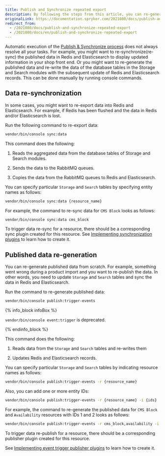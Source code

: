```yaml
---
title: Publish and Synchronize repeated export
description: By following the steps from this article, you can re-generate published data and re-write data of database tables in Storage and Search modules with subsequent update of Redis and Elasticsearch records
originalLink: https://documentation.spryker.com/2021080/docs/publish-and-synchronize-repeated-export
redirect_from:
  - /2021080/docs/publish-and-synchronize-repeated-export
  - /2021080/docs/en/publish-and-synchronize-repeated-export
---
```


Automatic execution of the [Publish & Synchronize process](https://documentation.spryker.com/docs/t-handling-data-publish-and-sync-scos) does not always resolve all your tasks. For example, you might want to re-synchronize(re-sync) the published data in Redis and Elasticsearch to display updated information in your shop front end. Or you might want to re-generate the published data and re-write the data of the database tables in the Storage and Search modules with the subsequent update of Redis and Elasticsearch records. This can be done manually by running console commands.

## Data re-synchronization


In some cases, you might want to re-export data into Redis and Elasticsearch. For example, if Redis has been flushed and the data in Redis and/or Elasticsearch is lost.

Run the following command to re-export data:

```bash
vendor/bin/console sync:data
```

This command does the following:

1.  Reads the aggregated data from the database tables of Storage and Search modules.

2.  Sends the data to the RabbitMQ queues.

3.  Copies the data from the RabbitMQ queues to Redis and Elasticsearch.


You can specify particular `Storage` and `Search` tables by specifying entity names as follows:
```bash
vendor/bin/console sync:data {resource_name}
```

For example, the command to re-sync data for `CMS Block` looks as follows:
```bash
vendor/bin/console sync:data cms_block
```

To trigger data re-sync for a resource, there should be a corresponding sync plugin created for this resource. See [Implementing synchronization plugins](https://documentation.spryker.com/docs/implementing-synchronization-plugins) to learn how to create it.

## Published data re-generation


You can re-generate published data from scratch. For example, something went wrong during a product import and you want to re-publish the data. In other words, you need to update `Storage` and `Search` tables and sync the data in Redis and Elasticsearch.

Run the command to re-generate published data:
```bash
vendor/bin/console publish:trigger-events
```

{% info_block infoBox %}

`vendor/bin/console event:trigger` is deprecated.

{% endinfo_block %}

This command does the following:

1.  Reads data from the `Storage` and `Search` tables and re-writes them

2.  Updates Redis and Elasticsearch records.


You can specify particular `Storage` and `Search` tables by indicating resource names as follows:
```bash
vendor/bin/console publish:trigger-events -r {resource_name}
```

Also, you can add one or more entity IDs:
```bash
vendor/bin/console publish:trigger-events -r {resource_name} -i {ids}
```

For example, the command to re-generate the published data for `CMS Block` and `Availability` resources with IDs 1 and 2 looks as follows:
```bash
vendor/bin/console publish:trigger-events -r cms_block,availability -i 1,2
```

To trigger data re-publish for a resource, there should be a corresponding publisher plugin created for this resource.

See [Implementing event trigger publisher plugins](https://documentation.spryker.com/docs/howto-implement-event-trigger-publisher-plugins) to learn how to create it.

